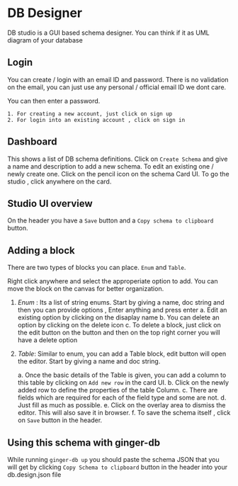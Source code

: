 # DB Designer

DB studio is a GUI based schema designer. You can think if it as UML diagram of your database

## Login

You can create / login with an email ID and password. There is no validation on the email, you can just use any personal / official email ID we dont care.

You can then enter a password. 

    1. For creating a new account, just click on sign up
    2. For login into an existing account , click on sign in

## Dashboard

This shows a list of DB schema definitions. Click on `Create Schema` and give a name and description to add a new schema. To edit an existing one / newly create one. Click on the pencil icon on the schema Card UI. To go the studio , click anywhere on the card.

## Studio UI overview

On the header you have a `Save` button and a `Copy schema to clipboard` button.

## Adding a block

There are two types of blocks you can place. `Enum` and `Table`.

Right click anywhere and select the approperiate option to add. You can move the block on the canvas for better organization.

1. *Enum* : Its a list of string enums. Start by giving a name, doc string and then you can provide options , Enter anything and press enter
    a. Edit an existing option by clicking on the disaplay name
    b. You can delete an option by clicking on the delete icon
    c. To delete a block, just click on the edit button on the button and then on the top right corner you will have a delete option

2. *Table*: Similar to enum, you can add a Table block, edit button will open the editor. Start by giving a name and doc string.

    a. Once the basic details of the Table is given, you can add a column to this table by clicking on `Add new row` in the card UI.
    b. Click on the newly added row to define the properties of the table Column. 
    c. There are fields which are required for each of the field type and some are not. 
    d. Just fill as much as possible.
    e. Click on the overlay area to dismiss the editor. This will also save it in browser. 
    f. To save the schema itself , click on `Save` button in the header.

## Using this schema with ginger-db
While running `ginger-db up` you should paste the schema JSON that you will get by clicking `Copy Schema to clipboard` button in the header into your db.design.json file


